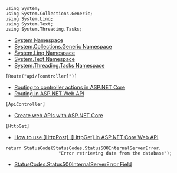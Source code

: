 ```
using System;
using System.Collections.Generic;
using System.Linq;
using System.Text;
using System.Threading.Tasks;
```
- [System Namespace](https://docs.microsoft.com/en-us/dotnet/api/system?view=net-6.0)
- [System.Collections.Generic Namespace](https://docs.microsoft.com/en-us/dotnet/api/system.collections.generic?view=net-6.0)
- [System.Linq Namespace](https://docs.microsoft.com/en-us/dotnet/api/system.linq?view=net-6.0)
- [System.Text Namespace](https://docs.microsoft.com/en-us/dotnet/api/system.text?view=net-6.0)
- [System.Threading.Tasks Namespace](https://docs.microsoft.com/en-us/dotnet/api/system.threading.tasks?view=net-6.0)


```
[Route("api/[controller]")]
```
- [Routing to controller actions in ASP.NET Core](https://docs.microsoft.com/en-us/aspnet/core/mvc/controllers/routing?view=aspnetcore-6.0)
- [Routing in ASP.NET Web API](https://docs.microsoft.com/en-us/aspnet/web-api/overview/web-api-routing-and-actions/routing-in-aspnet-web-api)

```
[ApiController]
```
- [Create web APIs with ASP.NET Core](https://docs.microsoft.com/en-us/aspnet/core/web-api/?view=aspnetcore-6.0)

```
[HttpGet]
```
- [How to use [HttpPost], [HttpGet] in ASP.NET Core Web API](https://docs.microsoft.com/en-us/answers/questions/497278/how-to-use-httppost-httpget-in-aspnet-core-web-api.html)

```
return StatusCode(StatusCodes.Status500InternalServerError, 
                    "Error retrieving data from the database");
```
- [StatusCodes.Status500InternalServerError Field](https://docs.microsoft.com/en-us/dotnet/api/microsoft.aspnetcore.http.statuscodes.status500internalservererror?view=aspnetcore-6.0)

